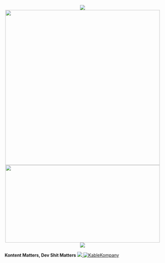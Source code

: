 <p align="center">
    <a href="https://github.com/anuraghazra/github-readme-stats">
      <img align="center" src="https://github-readme-stats.vercel.app/api/top-langs/?username=kablekompany&show_icons=true&layout=compact&theme=dark&count_private=true" />
    </a>
<br/>
    <a href="https://github.com/anuraghazra/github-readme-stats">
        <img align="center" width="500" src="https://github-readme-stats.vercel.app/api?username=kablekompany&show_icons=true&theme=dark&count_private=true" />
    </a>
    
<img align="center" width="500" height="250" src="https://wakatime.com/share/@b1ad8c68-4740-4b7e-95c5-94bfa096406e/9745131b-5399-4d10-bd36-b52be6869bf0.svg" />
<br/>
     <a href="mailto:trent@kablekompany.com">
        <img align="center" src="https://img.shields.io/badge/trent%40kablekompany.com-blue?style=for-the-badge&logo=gmail" />
    </a>
<br/>
    </p>

<strong>Kontent Matters, Dev Shit Matters</strong>
<a href="https://kable.lol/discord">
<img src="https://img.shields.io/badge/Discord-KableKompany%230001-7289DA?logo=discord&style=for-the-badgel" />
    <img src="https://komarev.com/ghpvc/?username=kablekompany" alt="KableKompany" />
</a>
</br>
